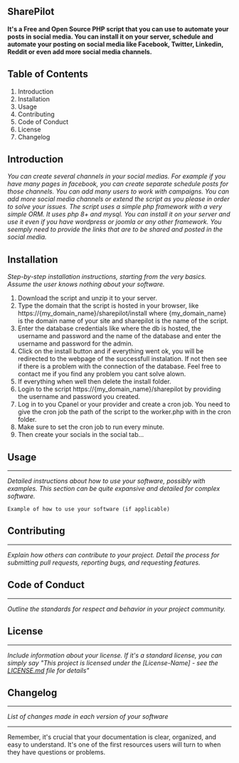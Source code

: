 SharePilot
---
**It's a Free and Open Source PHP script that you can use to automate your posts in social media. 
You can install it on your server, schedule and automate your posting on social media like
Facebook, Twitter, Linkedin, Reddit or even add more social media channels.**


Table of Contents
---

1. Introduction
2. Installation
3. Usage
4. Contributing
5. Code of Conduct
6. License
7. Changelog

Introduction
---

*You can create several channels in your social medias. For example if you have many 
pages in facebook, you can create separate schedule posts for those channels. 
You can add many users to work with campaigns. You can add more social media channels 
or extend the script as you please in order to solve your issues. The script uses a simple php framework with a very 
simple ORM. It uses php 8+ and mysql. You can install it on your server and use it even if you have wordpress or joomla or any other framework. You seemply need to provide the links that are to be shared and posted in the social media.* 

Installation
---

*Step-by-step installation instructions, starting from the very basics. Assume the user knows nothing about your software.*

1. Download the script and unzip it to your server.
2. Type the domain that the script is hosted in your browser, like https://{my_domain_name}/sharepilot/install where {my_domain_name} is the domain name of your site and sharepilot is the name of the script. 
3. Enter the database credentials like where the db is hosted, the username and password and the name of the database and enter the username and password for the admin.
4. Click on the install button and if everything went ok, you will be redirected to the webpage of the successfull instalation. If not then see if there is a problem with the connection of the database. Feel free to contact me if you find any problem you cant solve alown.
5. If everything when well then delete the install folder.
6. Login to the script https://{my_domain_name}/sharepilot by providing the username and password you created.
7. Log in to you Cpanel or your provider and create a cron job. You need to give the cron job the path of the script to the worker.php with in the cron folder.
8. Make sure to set the cron job to run every minute. 
9. Then create your socials in the social tab...
## Usage
---

*Detailed instructions about how to use your software, possibly with examples. This section can be quite expansive and detailed for complex software.*

```
Example of how to use your software (if applicable)
```

## Contributing
---

*Explain how others can contribute to your project. Detail the process for submitting pull requests, reporting bugs, and requesting features.*

## Code of Conduct
---

*Outline the standards for respect and behavior in your project community.*

## License
---

*Include information about your license. If it's a standard license, you can simply say "This project is licensed under the [License-Name] - see the [LICENSE.md](LINK) file for details"*

## Changelog
---

*List of changes made in each version of your software*

---
Remember, it's crucial that your documentation is clear, organized, and easy to understand. It's one of the first resources users will turn to when they have questions or problems.

